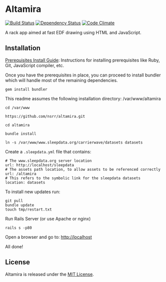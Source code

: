 Altamira
========

[![Build Status](https://travis-ci.org/nsrr/altamira.svg?branch=master)](https://travis-ci.org/nsrr/altamira)
[![Dependency Status](https://gemnasium.com/nsrr/altamira.svg)](https://gemnasium.com/nsrr/altamira)
[![Code Climate](https://codeclimate.com/github/nsrr/altamira/badges/gpa.svg)](https://codeclimate.com/github/nsrr/altamira)


A rack app aimed at fast EDF drawing using HTML and JavaScript.

## Installation

[Prerequisites Install Guide](https://github.com/remomueller/documentation):
Instructions for installing prerequisites like Ruby, Git, JavaScript compiler,
etc.

Once you have the prerequisites in place, you can proceed to install bundler
which will handle most of the remaining dependencies.

```
gem install bundler
```

This readme assumes the following installation directory: /var/www/altamira

```
cd /var/www

https://github.com/nsrr/altamira.git

cd altamira

bundle install

ln -s /var/www/www.sleepdata.org/carrierwave/datasets datasets
```

Create a `.sleepdata.yml` file that contains:

```
# The www.sleepdata.org server location
url: http://localhost/sleepdata
# The assets path location, to allow assets to be referenced correctly
url: /altamira
# This refers to the symbolic link for the sleepdata datasets
location: datasets
```

To install new updates run:

```
git pull
bundle update
touch tmp/restart.txt
```

Run Rails Server (or use Apache or nginx)

```
rails s -p80
```

Open a browser and go to: [http://localhost](http://localhost)

All done!

## License

Altamira is released under the [MIT License](http://www.opensource.org/licenses/MIT).
